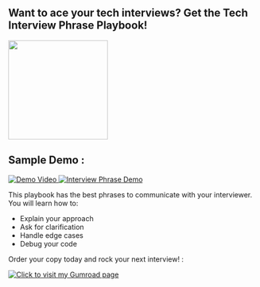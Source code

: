 ##  Want to ace your tech interviews? Get the Tech Interview Phrase Playbook!


<img src="https://github.com/mdabir1203/Cheatsheet/assets/66947064/cc97f93e-b050-4ad5-b0ad-1aa0516718ca" width="200" height="200">


## Sample Demo : 


<a href="https://github.com/mdabir1203/Cheatsheet/assets/66947064/cc7126eb-d72c-4058-9185-cd67df3e8e33">
    <img src="URL_OF_THUMBNAIL_FOR_FIRST_VIDEO" alt="Demo Video" style="width: half; height: auto;"/>
</a>
<a href="https://github.com/mdabir1203/Cheatsheet/assets/66947064/2e779e25-90f5-4dd7-9786-fdd63a1a3c53">
    <img src="URL_OF_THUMBNAIL_FOR_SECOND_VIDEO" alt="Interview Phrase Demo" style="width: half; height: auto;"/>
</a>


This playbook has the best phrases to communicate with your interviewer. You will learn how to:

- Explain your approach
- Ask for clarification
- Handle edge cases
- Debug your code

Order your copy today and rock your next interview! : 


[![Click to visit my Gumroad page](https://github.com/mdabir1203/Cheatsheet/assets/66947064/ec4d479f-c0d5-450a-be0a-04b32a0aee1b)](https://abir4.gumroad.com/l/dbnrjo)
